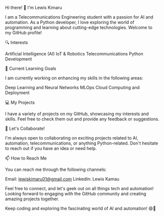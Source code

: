 Hi there! 👋 I'm Lewis Kimaru

I am a Telecommunications Engineering student with a passion for AI and automation. As a Python developer, I love exploring the world of programming and learning about cutting-edge technologies. Welcome to my GitHub profile!

🔍 Interests

Artificial Intelligence (AI)
IoT & Robotics
Telecommunications
Python Development

🌱 Current Learning Goals

I am currently working on enhancing my skills in the following areas:

Deep Learning and Neural Networks
MLOps
Cloud Computing and Deployment

💻 My Projects

I have a variety of projects on my GitHub, showcasing my interests and skills. Feel free to check them out and provide any feedback or suggestions.

🤝 Let's Collaborate!

I'm always open to collaborating on exciting projects related to AI, automation, telecommunications, or anything Python-related. Don't hesitate to reach out if you have an idea or need help.

📫 How to Reach Me

You can reach me through the following channels:

Email: lewiskimaru01@gmail.com
LinkedIn: Lewis Kamau

Feel free to connect, and let's geek out on all things tech and automation! Looking forward to engaging with the GitHub community and creating amazing projects together.

<!---
lewiskimaru/lewiskimaru is a ✨ special ✨ repository because its `README.md` (this file) appears on your GitHub profile.
You can click the Preview link to take a look at your changes.
--->
Keep coding and exploring the fascinating world of AI and automation! 😄🚀
